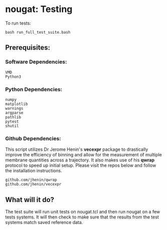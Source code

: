 # nougat: Testing

To run tests: 
```
bash run_full_test_suite.bash
```

## Prerequisites:

### Software Dependencies:
```
VMD
Python3
```

### Python Dependencies:
```
numpy
matplotlib
warnings
argparse
pathlib
pytest
shutil
```

### Github Dependencies:
This script utilizes Dr Jerome Henin's **vecexpr** package to drastically improve the efficiency of binning and allow for the measurement of multiple membrane quantities across a trajectory. It also makes use of his **qwrap** protocol to speed up initial setup. Please visit the repos below and follow the installation instructions.
```
github.com/jhenin/qwrap
github.com/jhenin/vecexpr
```


## What will it do?
The test suite will run unit tests on nougat.tcl and then run nougat on a few tests systems. It will then check to make sure that the results from the test systems match saved reference data.
